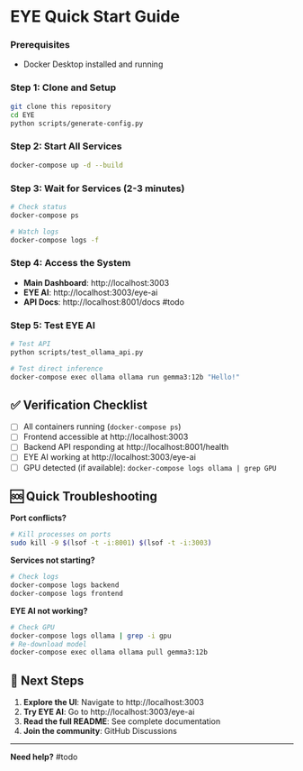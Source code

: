 # EYE Quick Start Guide


### Prerequisites
- Docker Desktop installed and running

### Step 1: Clone and Setup
```bash
git clone this repository
cd EYE
python scripts/generate-config.py
```

### Step 2: Start All Services
```bash
docker-compose up -d --build
```

### Step 3: Wait for Services (2-3 minutes)
```bash
# Check status
docker-compose ps

# Watch logs
docker-compose logs -f
```

### Step 4: Access the System
- **Main Dashboard**: http://localhost:3003
- **EYE AI**: http://localhost:3003/eye-ai
- **API Docs**: http://localhost:8001/docs #todo

### Step 5: Test EYE AI
```bash
# Test API
python scripts/test_ollama_api.py

# Test direct inference
docker-compose exec ollama ollama run gemma3:12b "Hello!"
```

## ✅ Verification Checklist

- [ ] All containers running (`docker-compose ps`)
- [ ] Frontend accessible at http://localhost:3003
- [ ] Backend API responding at http://localhost:8001/health
- [ ] EYE AI working at http://localhost:3003/eye-ai
- [ ] GPU detected (if available): `docker-compose logs ollama | grep GPU`

## 🆘 Quick Troubleshooting

**Port conflicts?**
```bash
# Kill processes on ports
sudo kill -9 $(lsof -t -i:8001) $(lsof -t -i:3003)
```

**Services not starting?**
```bash
# Check logs
docker-compose logs backend
docker-compose logs frontend
```

**EYE AI not working?**
```bash
# Check GPU
docker-compose logs ollama | grep -i gpu
# Re-download model
docker-compose exec ollama ollama pull gemma3:12b
```

## 🎯 Next Steps

1. **Explore the UI**: Navigate to http://localhost:3003
2. **Try EYE AI**: Go to http://localhost:3003/eye-ai
3. **Read the full README**: See complete documentation
4. **Join the community**: GitHub Discussions

---

**Need help?** #todo
